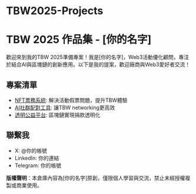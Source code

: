 # TBW2025-Projects

# TBW 2025 作品集 - [你的名字]

歡迎來到我的TBW 2025準備專案！我是[你的名字]，Web3活動優化顧問，專注於結合AI與區塊鏈的創新應用。以下是我的提案，歡迎廠商與Web3愛好者交流！

## 專案清單
- [NFT票務系統](./NFT-Ticketing-Proposal): 解決活動假票問題，提升TBW體驗
- [AI社群配對工具](./AI-Community-Tool): 讓TBW networking更高效
- [透明公益平台](./Web3-Charity-Platform): 區塊鏈實現捐款透明化

## 聯繫我
- X: @你的帳號
- LinkedIn: 你的連結
- Telegram: 你的帳號

**版權聲明**：本倉庫內容為[你的名字]原創，僅限個人學習與交流，禁止未經授權複製或商業使用。
